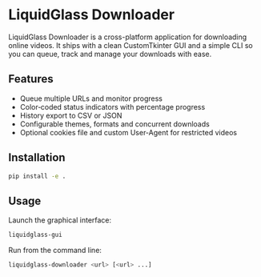 # LiquidGlass Downloader

LiquidGlass Downloader is a cross-platform application for downloading online videos.  It ships with a clean CustomTkinter GUI and a simple CLI so you can queue, track and manage your downloads with ease.

## Features
- Queue multiple URLs and monitor progress
- Color‑coded status indicators with percentage progress
- History export to CSV or JSON
- Configurable themes, formats and concurrent downloads
- Optional cookies file and custom User-Agent for restricted videos

## Installation
```bash
pip install -e .
```

## Usage
Launch the graphical interface:
```bash
liquidglass-gui
```
Run from the command line:
```bash
liquidglass-downloader <url> [<url> ...]
```
